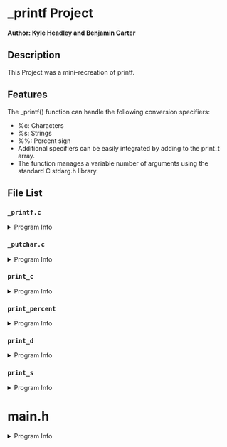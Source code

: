 
# _printf Project

**Author: Kyle Headley and Benjamin Carter**




## Description
This Project was a mini-recreation of printf. 




## Features

The _printf() function can handle the following conversion specifiers:
* %c: Characters
* %s: Strings
* %%: Percent sign
* Additional specifiers can be easily integrated by adding to the print_t array.
* The function manages a variable number of arguments using the standard C stdarg.h library.


## File List

### `_printf.c`
<details>
<summary>Program Info</summary>

## Program Description
This program features a custom implementation of the C standard library function `printf()`. This function, `_printf()`, is designed to replicate the basic functionalities of the standard `printf()` function, allowing users to output formatted data to the standard output.

### Function Descriptions

#### `int (*check_format(const char *format))(va_list)`
This function pointer is used to select the correct printing function based on the format specifier provided.

* `format:` The string containing potential format specifiers following a `%`.
* Return: A pointer to the function that corresponds to the format specifier, or NULL if the specifier is invalid.

#### `int _printf(const char *format, ...)`
This is the main function that mimics the standard printf() behavior.

* `format:` The format string that contains the text to be written to stdout. It can optionally contain embedded format specifiers that are replaced by the values specified in subsequent additional arguments.
* Return: The number of characters printed (excluding the null byte used to end output to strings).

### Usage
To use the `_printf()` function in your code, include the header file `main.h` and call `_printf()` with the desired format string and arguments, just as you would with the standard `printf()` function.
```c
#include "main.h"

int main(void) {
    _printf("Character: %c\n", 'A');
    _printf("String: %s\n", "Hello, World!");
    _printf("Percent: %%\n");
    return 0;
}
```

</details>

### `_putchar.c`

<details>
<summary>Program Info</summary>

## Program Description

This simple module contains the `_putchar()` function, which is a custom implementation that writes a single character to standard output `(stdout).`

## Function Descriptions

#### `int _putchar(char c)`
This function takes a character as an argument and writes it to standard output.

* `@c:` The character to be written to `stdout.`
* Return: On success, returns 1. On error, returns -1 and the appropriate error is set to indicate the cause of the error.

### Usage 
To use the `_putchar()` function in your code, include the header file `main.h` and call `_putchar()` with the desired character to be printed.
```c
#include "header_file.h" // Replace with the actual header file name if applicable

int main(void) {
    _putchar('H');
    _putchar('e');
    _putchar('l');
    _putchar('l');
    _putchar('o');
    _putchar('\n');
    return 0;
}
```
</details>

### `print_c`

<details>
<summary>Program Info</summary>

## Program Description

This program is responsible for handling character conversion (%c) in our custom `_printf()` function implementation. It's designed to print a single character passed to the `_printf()` function when it encounters the `%c` format specifier.

## Function Description

#### `int print_c(va_list c)`
A function that prints a single character.
* `@c:` A va_list argument that points to the character to be printed.
* Returns: Always 1 upon successful printing.

### Usage 

To use `print_c` within the `_printf()` function, include `main.h` and simply pass a character to `_printf()` with the `%c` format specifier. The `print_c` function will be called internally to print the character.

```c
#include "main.h"

int main(void)
{
    _printf("Character: %c\n", 'A');
    return 0;
}

```

</details>

### `print_percent`

<details>
<summary>Program Info</summary>

## Program Description

This part of the repository contains the `print_percent` function, a component of the custom `_printf()` function, which handles the printing of the percent symbol (%%) in a formatted string.

## Function Description 

#### `int print_percent(va_list percent)`
* `percent:` This parameter is not used since the percent symbol does not require an argument. It is there to maintain the function prototype compatibility with `va_list.`
* Returns: Always 1 to indicate one character (%) printed.

### Usage

The `print_percent` function is implicitly called by the `_printf()` function whenever the format specifier `%%` is encountered. It is not designed to be called directly in user code but is instead a utility function for `_printf()`'s internal operation.

```c
_printf("Display 100%% completed\n");
```

</details>

### `print_d`

<details>
<summary>Program Info</summary>

## Program Description

The `print_d` function is a custom implementation designed to extend the functionality of the `_printf()` function, allowing it to handle integer format specifiers. This function is tailored to convert an integer argument into its ASCII representation and output it to the standard output.

## Function Description

#### `int print_d(va_list arg)`
* `arg`: A `va_list` argument that represents a variadic argument list passed to the `_printf()` function. `print_d` specifically processes integer arguments.
* Returns: The total count of characters that have been printed to the standard output.

### Usage

`print_d` is internally invoked by the `_printf()` function when an integer format specifier (`%d` or `%i`) is detected within the format string. It is not meant to be called directly by the user, but is integrated into the `_printf()` to process and print integer values.

```c
_printf("The value is: %d\n", 42);
```

In this usage example, `_printf` will parse the format string, recognize the `%d` specifier, and internally call `print_d` to print `The value is: 42` to the standard output.

</details>

### `print_s`

<details>
<summary>Program Info</summary>

## Program Description

The `print_s` function is a custom utility designed to be used within the `_printf()` function to print a string. When `_printf()` encounters a `%s` format specifier, `print_s` is called to handle the conversion and output of the string to the standard output.

## Function Description

#### `int print_s(va_list s)`
* `s`: A `va_list` argument that represents a variadic argument list passed to `_printf()`. `print_s` specifically processes string arguments.
* Returns: The total count of characters that have been printed to the standard output.

### Usage

`print_s` is called internally by the `_printf()` function when the `%s` format specifier is included in the format string. The function processes the argument as a string and prints it. It is not intended for direct usage in user code.

```c
_printf("Hello, %s\n", "World");
```

In the example provided, `_printf` will process the format string, detect the `%s` specifier, and internally call `print_s` to output the string "Hello, World" to the standard output.

</details>


# main.h
<details>
<summary>Program Info</summary>

This header file defines the interface for a custom `_printf` function, which is designed to mimic the standard `printf` function from the C standard library. It includes prototypes for the `_printf` function and various helper functions that handle specific format specifiers, as well as the definition for the `print_t` structure used for associating format specifiers with their corresponding print functions.

## Struct `print`

<details>
<summary>Struct Info</summary>

### Struct Description

The `print` struct, also referred to as `print_t`, serves as a map to associate a format specifier (such as `%s`, `%c`, or `%d`) with a function designed to handle printing that type. It is used by the `_printf` function to find and call the appropriate function when a format specifier is encountered in a format string.

### Struct Definition

```c
typedef struct print
{
    char *t;               /* Type to print */
    int (*f)(va_list);     /* Function to print */
} print_t;
```

* `t`: A string that represents a format specifier.
* `f`: A function pointer to the handler function for the corresponding format specifier.

</details>

## Function Prototypes

<details>
<summary>Function Info</summary>

### Function Descriptions

#### `int _printf(const char *format, ...)`
* A custom implementation of the standard `printf` function.
* `format`: A string that contains characters and format specifiers to be printed or converted.
* Returns: The total number of characters printed.

#### `int _putchar(char c)`
* Writes a single character to stdout.
* `c`: The character to print.
* Returns: `1` on success, `-1` on error.

#### `int print_s(va_list s)`
* Prints a string.
* `s`: A `va_list` argument pointing to the string to print.
* Returns: The number of characters printed.

#### `int print_c(va_list c)`
* Prints a character.
* `c`: A `va_list` argument pointing to the character to print.
* Returns: `1` since it prints one character.

#### `int print_d(va_list arg)`
* Prints an integer in decimal format.
* `arg`: A `va_list` argument pointing to the integer to print.
* Returns: The number of digits printed.

#### `int print_percent(va_list percent)`
* Prints a percent sign.
* `percent`: Unused but included for compatibility with the function prototype.
* Returns: `1` as it prints one character.

</details>

## Usage

This header file should be included in C files where the custom `_printf` function and its related helper functions are used. Include it using the preprocessor directive `#include "main.h"` at the beginning of your C files.

### Example

```c
#include "main.h"

int main(void) {
    _printf("String: %s, Character: %c, Percent: %%\n", "Hello", 'A');
    return 0;
}
```

In the above example, the `_printf` function will print a formatted string to the standard output, using the provided arguments and corresponding format specifiers defined in `main.h`.
```

</details>

